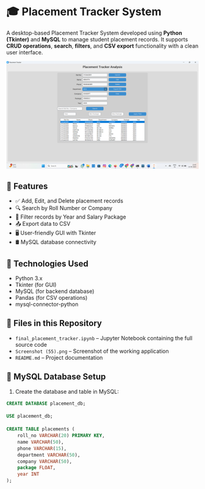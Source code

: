 # 🎓 Placement Tracker System

A desktop-based Placement Tracker System developed using **Python (Tkinter)** and **MySQL** to manage student placement records. It supports **CRUD operations**, **search**, **filters**, and **CSV export** functionality with a clean user interface.

![Dashboard Screenshot](Screenshot%20(55).png)

## 🚀 Features

- ✅ Add, Edit, and Delete placement records
- 🔍 Search by Roll Number or Company
- 🎯 Filter records by Year and Salary Package
- 📤 Export data to CSV
- 🖥️ User-friendly GUI with Tkinter
- 🛢️ MySQL database connectivity

## 🧰 Technologies Used

- Python 3.x
- Tkinter (for GUI)
- MySQL (for backend database)
- Pandas (for CSV operations)
- mysql-connector-python

## 📂 Files in this Repository

- `final_placement_tracker.ipynb` – Jupyter Notebook containing the full source code
- `Screenshot (55).png` – Screenshot of the working application
- `README.md` – Project documentation

## 💽 MySQL Database Setup

1. Create the database and table in MySQL:

```sql
CREATE DATABASE placement_db;

USE placement_db;

CREATE TABLE placements (
    roll_no VARCHAR(20) PRIMARY KEY,
    name VARCHAR(50),
    phone VARCHAR(15),
    department VARCHAR(50),
    company VARCHAR(50),
    package FLOAT,
    year INT
);
